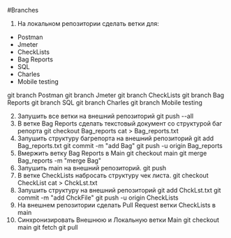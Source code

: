 #Branches
1. На локальном репозитории сделать ветки для:
- Postman
- Jmeter
- CheckLists
- Bag Reports
- SQL
- Charles
- Mobile testing

git branch Postman
git branch Jmeter
git branch CheckLists
git branch Bag Reports
git branch SQL
git branch Charles
git branch Mobile testing

2. Запушить все ветки на внешний репозиторий
git push --all
3. В ветке Bag Reports сделать текстовый документ со структурой баг репорта
 git checkout Bag_reports
 cat > Bag_reports.txt
4. Запушить структуру багрепорта на внешний репозиторий
 git add Bag_reports.txt
 git commit -m "add Bag"
 git push -u origin Bag_reports
5. Вмержить ветку Bag Reports в Main
 git checkout main
 git merge Bag_reports -m "merge Bag"
6. Запушить main на внешний репозиторий.
 git push
7. В ветке CheckLists набросать структуру чек листа.
 git checkout CheckList
 cat > ChckLst.txt 
8. Запушить структуру на внешний репозиторий
 git add ChckLst.txt
 git commit -m "add ChckFile"
 git push -u origin CheckLists 
9. На внешнем репозитории сделать Pull Request ветки CheckLists в main
10. Синхронизировать Внешнюю и Локальную ветки Main
 git checkout main
 git fetch
 git pull
